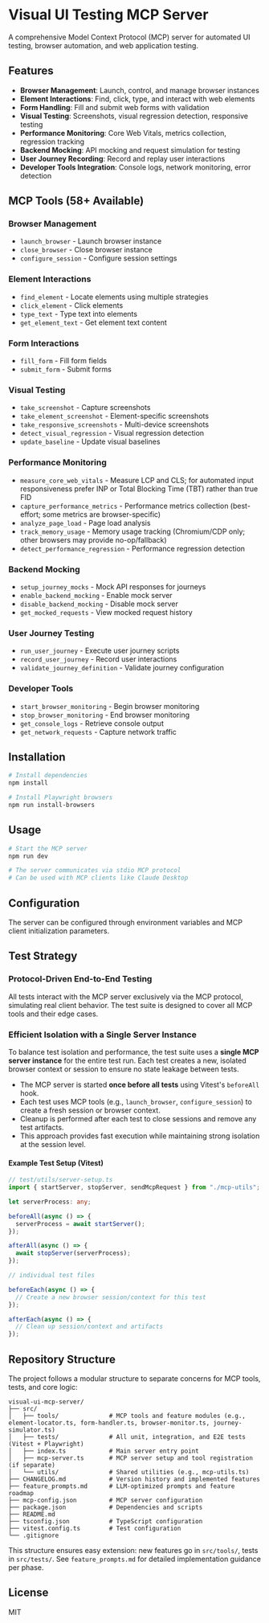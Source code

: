 # Visual UI Testing MCP Server

A comprehensive Model Context Protocol (MCP) server for automated UI testing, browser automation, and web application testing.

## Features

- **Browser Management**: Launch, control, and manage browser instances
- **Element Interactions**: Find, click, type, and interact with web elements
- **Form Handling**: Fill and submit web forms with validation
- **Visual Testing**: Screenshots, visual regression detection, responsive testing
- **Performance Monitoring**: Core Web Vitals, metrics collection, regression tracking
- **Backend Mocking**: API mocking and request simulation for testing
- **User Journey Recording**: Record and replay user interactions
- **Developer Tools Integration**: Console logs, network monitoring, error detection

## MCP Tools (58+ Available)

### Browser Management

- `launch_browser` - Launch browser instance
- `close_browser` - Close browser instance
- `configure_session` - Configure session settings

### Element Interactions

- `find_element` - Locate elements using multiple strategies
- `click_element` - Click elements
- `type_text` - Type text into elements
- `get_element_text` - Get element text content

### Form Interactions

- `fill_form` - Fill form fields
- `submit_form` - Submit forms

### Visual Testing

- `take_screenshot` - Capture screenshots
- `take_element_screenshot` - Element-specific screenshots
- `take_responsive_screenshots` - Multi-device screenshots
- `detect_visual_regression` - Visual regression detection
- `update_baseline` - Update visual baselines

### Performance Monitoring

- `measure_core_web_vitals` - Measure LCP and CLS; for automated input responsiveness prefer INP or Total Blocking Time (TBT) rather than true FID
- `capture_performance_metrics` - Performance metrics collection (best-effort; some metrics are browser-specific)
- `analyze_page_load` - Page load analysis
- `track_memory_usage` - Memory usage tracking (Chromium/CDP only; other browsers may provide no-op/fallback)
- `detect_performance_regression` - Performance regression detection

### Backend Mocking

- `setup_journey_mocks` - Mock API responses for journeys
- `enable_backend_mocking` - Enable mock server
- `disable_backend_mocking` - Disable mock server
- `get_mocked_requests` - View mocked request history

### User Journey Testing

- `run_user_journey` - Execute user journey scripts
- `record_user_journey` - Record user interactions
- `validate_journey_definition` - Validate journey configuration

### Developer Tools

- `start_browser_monitoring` - Begin browser monitoring
- `stop_browser_monitoring` - End browser monitoring
- `get_console_logs` - Retrieve console output
- `get_network_requests` - Capture network traffic

## Installation

```bash
# Install dependencies
npm install

# Install Playwright browsers
npm run install-browsers
```

## Usage

```bash
# Start the MCP server
npm run dev

# The server communicates via stdio MCP protocol
# Can be used with MCP clients like Claude Desktop
```

## Configuration

The server can be configured through environment variables and MCP client initialization parameters.

## Test Strategy

### Protocol-Driven End-to-End Testing

All tests interact with the MCP server exclusively via the MCP protocol, simulating real client behavior. The test suite is designed to cover all MCP tools and their edge cases.

### Efficient Isolation with a Single Server Instance

To balance test isolation and performance, the test suite uses a **single MCP server instance** for the entire test run. Each test creates a new, isolated browser context or session to ensure no state leakage between tests.

- The MCP server is started **once before all tests** using Vitest's `beforeAll` hook.
- Each test uses MCP tools (e.g., `launch_browser`, `configure_session`) to create a fresh session or browser context.
- Cleanup is performed after each test to close sessions and remove any test artifacts.
- This approach provides fast execution while maintaining strong isolation at the session level.

#### Example Test Setup (Vitest)

```typescript
// test/utils/server-setup.ts
import { startServer, stopServer, sendMcpRequest } from "./mcp-utils";

let serverProcess: any;

beforeAll(async () => {
  serverProcess = await startServer();
});

afterAll(async () => {
  await stopServer(serverProcess);
});

// individual test files

beforeEach(async () => {
  // Create a new browser session/context for this test
});

afterEach(async () => {
  // Clean up session/context and artifacts
});
```

## Repository Structure

The project follows a modular structure to separate concerns for MCP tools, tests, and core logic:

```
visual-ui-mcp-server/
├── src/
│   ├── tools/              # MCP tools and feature modules (e.g., element-locator.ts, form-handler.ts, browser-monitor.ts, journey-simulator.ts)
│   ├── tests/              # All unit, integration, and E2E tests (Vitest + Playwright)
│   ├── index.ts            # Main server entry point
│   ├── mcp-server.ts       # MCP server setup and tool registration (if separate)
│   └── utils/              # Shared utilities (e.g., mcp-utils.ts)
├── CHANGELOG.md            # Version history and implemented features
├── feature_prompts.md      # LLM-optimized prompts and feature roadmap
├── mcp-config.json         # MCP server configuration
├── package.json            # Dependencies and scripts
├── README.md
├── tsconfig.json           # TypeScript configuration
├── vitest.config.ts        # Test configuration
└── .gitignore
```

This structure ensures easy extension: new features go in `src/tools/`, tests in `src/tests/`. See `feature_prompts.md` for detailed implementation guidance per phase.

## License

MIT
